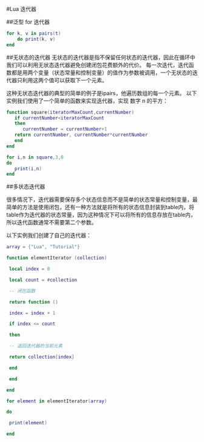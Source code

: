 #Lua 迭代器

##泛型 for 迭代器
```lua
for k, v in pairs(t) 
    do print(k, v) 
end

```

##无状态的迭代器
无状态的迭代器是指不保留任何状态的迭代器，因此在循环中我们可以利用无状态迭代器避免创建闭包花费额外的代价。
每一次迭代，迭代函数都是用两个变量（状态常量和控制变量）的值作为参数被调用，一个无状态的迭代器只利用这两个值可以获取下一个元素。  

这种无状态迭代器的典型的简单的例子是ipairs，他遍历数组的每一个元素。
以下实例我们使用了一个简单的函数来实现迭代器，实现 数字 n 的平方：

```lua
function square(iteratorMaxCount,currentNumber)
   if currentNumber<iteratorMaxCount
   then
      currentNumber = currentNumber+1
   return currentNumber, currentNumber*currentNumber
   end
end

for i,n in square,3,0
do
   print(i,n)
end

```
##多状态迭代器

很多情况下，迭代器需要保存多个状态信息而不是简单的状态常量和控制变量，最简单的方法是使用闭包，还有一种方法就是将所有的状态信息封装到table内，将table作为迭代器的状态常量，因为这种情况下可以将所有的信息存放在table内，所以迭代函数通常不需要第二个参数。



以下实例我们创建了自己的迭代器：
```lua
array = {"Lua", "Tutorial"}

function elementIterator (collection)

 local index = 0

 local count = #collection

 -- 闭包函数

 return function ()

 index = index + 1

 if index <= count

 then

 -- 返回迭代器的当前元素

 return collection[index]

 end

 end

end

for element in elementIterator(array)

do

 print(element)

end


```
